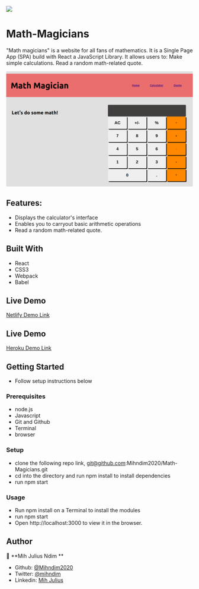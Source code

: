 ![](https://img.shields.io/badge/Microverse-blueviolet)

# Math-Magicians
"Math magicians" is a website for all fans of mathematics. It is a Single Page App (SPA) build with React a JavaScript Library. It allows users to: Make simple calculations. Read a random math-related quote.

![screenshot](images/fullPage.png)

## Features:
- Displays the calculator's interface
- Enables you to carryout basic arithmetic operations
- Read a random math-related quote.

## Built With

- React
- CSS3
- Webpack
- Babel

## Live Demo

[Netlify Demo Link](https://infallible-yonath-312afb.netlify.app/)

## Live Demo

[Heroku Demo Link](https://microverse-math-magicians.herokuapp.com/)


## Getting Started
- Follow setup instructions below


### Prerequisites

- node.js
- Javascript
- Git and Github
- Terminal
- browser

### Setup

- clone the following repo link, git@github.com:Mihndim2020/Math-Magicians.git
- cd into the directory and run npm install to install dependencies
- run npm start

### Usage
- Run npm install on a Terminal to install the modules
- run npm start
- Open http://localhost:3000 to view it in the browser.

## Author

👤 **Mih Julius Ndim **

- Github: [@Mihndim2020](https://github.com/Mihndim2020)
- Twitter: [@mihndim](https://github.com/mih-julius) 
- Linkedin: [Mih Julius](https://www.linkedin.com/mih-julius)
